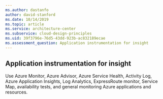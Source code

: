 ```yaml
---
ms.author: dastanfo
author: david-stanford
ms.date: 10/14/2019
ms.topic: article
ms.service: architecture-center
ms.subservice: cloud-design-principles
ms.uid: 39f3796e-76d5-43dd-923b-ac832189ecae
ms.assessment_question: Application instrumentation for insight
---
```

## Application instrumentation for insight

Use Azure Monitor, Azure Advisor, Azure Service Health, Activity Log, Azure Application Insights, Log Analytics, ExpressRoute monitor, Service Map, availability tests, and general monitoring Azure applications and resources.
